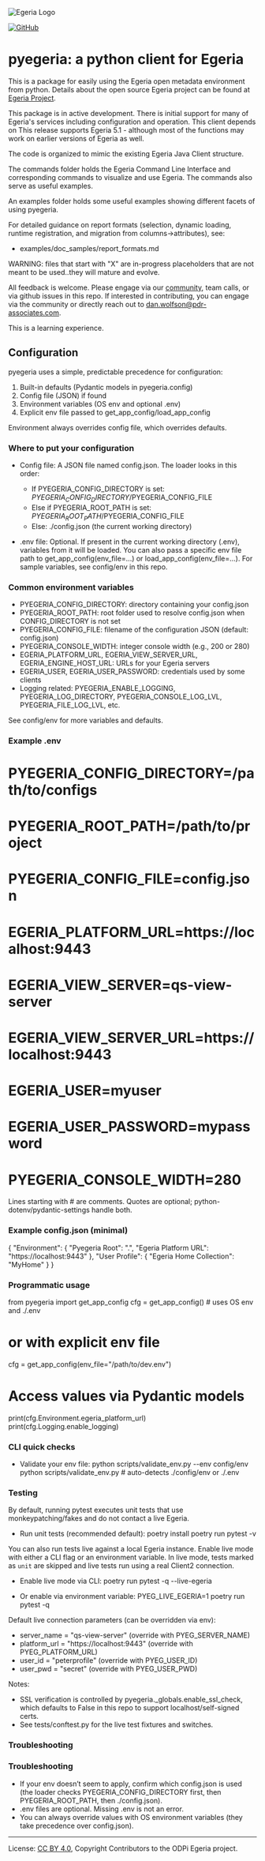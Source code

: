 <!-- SPDX-License-Identifier: CC-BY-4.0 -->
<!-- Copyright Contributors to the ODPi Egeria project. -->

![Egeria Logo](https://egeria-project.org/assets/images/egeria-header.png)

[![GitHub](https://img.shields.io/github/license/odpi/egeria)](LICENSE)


# pyegeria: a python client for Egeria

This is a package for easily using the Egeria
open metadata environment from python. Details about the
open source Egeria project can be found at [Egeria Project](https://egeria-project.org).

This package is in active development. There is initial
support for many of Egeria's services including configuration and operation.  This client depends on 
This release supports Egeria 5.1 - although most of the functions may work on earlier versions of Egeria as well. 

The code is organized to mimic the existing Egeria Java Client structure.

The commands folder holds the Egeria Command Line Interface and corresponding commands
to visualize and use Egeria. The commands also serve as useful examples.

An examples folder holds some useful examples showing different facets of using pyegeria.

For detailed guidance on report formats (selection, dynamic loading, runtime registration, and migration from columns→attributes), see:
- examples/doc_samples/report_formats.md

WARNING: files that start with "X" are in-progress placeholders that are not meant to be used..they will mature and 
evolve.

All feedback is welcome. Please engage via our [community](http://egeria-project.org/guides/community/), 
team calls, or via github issues in this repo. If interested in contributing,
you can engage via the community or directly reach out to
[dan.wolfson\@pdr-associates.com](mailto:dan.wolfson@pdr-associates.com?subject=pyegeria).

This is a learning experience.

## Configuration

pyegeria uses a simple, predictable precedence for configuration:

1. Built-in defaults (Pydantic models in pyegeria.config)
2. Config file (JSON) if found
3. Environment variables (OS env and optional .env)
4. Explicit env file passed to get_app_config/load_app_config

Environment always overrides config file, which overrides defaults.

### Where to put your configuration

- Config file: A JSON file named config.json. The loader looks in this order:
  - If PYEGERIA_CONFIG_DIRECTORY is set: $PYEGERIA_CONFIG_DIRECTORY/$PYEGERIA_CONFIG_FILE
  - Else if PYEGERIA_ROOT_PATH is set: $PYEGERIA_ROOT_PATH/$PYEGERIA_CONFIG_FILE
  - Else: ./config.json (the current working directory)

- .env file: Optional. If present in the current working directory (.env), variables from it will be loaded. You can also pass a specific env file path to get_app_config(env_file=...) or load_app_config(env_file=...). For sample variables, see config/env in this repo.

### Common environment variables

- PYEGERIA_CONFIG_DIRECTORY: directory containing your config.json
- PYEGERIA_ROOT_PATH: root folder used to resolve config.json when CONFIG_DIRECTORY is not set
- PYEGERIA_CONFIG_FILE: filename of the configuration JSON (default: config.json)
- PYEGERIA_CONSOLE_WIDTH: integer console width (e.g., 200 or 280)
- EGERIA_PLATFORM_URL, EGERIA_VIEW_SERVER_URL, EGERIA_ENGINE_HOST_URL: URLs for your Egeria servers
- EGERIA_USER, EGERIA_USER_PASSWORD: credentials used by some clients
- Logging related: PYEGERIA_ENABLE_LOGGING, PYEGERIA_LOG_DIRECTORY, PYEGERIA_CONSOLE_LOG_LVL, PYEGERIA_FILE_LOG_LVL, etc.

See config/env for more variables and defaults.

### Example .env

# PYEGERIA_CONFIG_DIRECTORY=/path/to/configs
# PYEGERIA_ROOT_PATH=/path/to/project
# PYEGERIA_CONFIG_FILE=config.json
# EGERIA_PLATFORM_URL=https://localhost:9443
# EGERIA_VIEW_SERVER=qs-view-server
# EGERIA_VIEW_SERVER_URL=https://localhost:9443
# EGERIA_USER=myuser
# EGERIA_USER_PASSWORD=mypassword
# PYEGERIA_CONSOLE_WIDTH=280

Lines starting with # are comments. Quotes are optional; python-dotenv/pydantic-settings handle both.

### Example config.json (minimal)

{
  "Environment": {
    "Pyegeria Root": ".",
    "Egeria Platform URL": "https://localhost:9443"
  },
  "User Profile": {
    "Egeria Home Collection": "MyHome"
  }
}

### Programmatic usage

from pyegeria import get_app_config
cfg = get_app_config()  # uses OS env and ./.env
# or with explicit env file
cfg = get_app_config(env_file="/path/to/dev.env")

# Access values via Pydantic models
print(cfg.Environment.egeria_platform_url)
print(cfg.Logging.enable_logging)

### CLI quick checks

- Validate your env file:
  python scripts/validate_env.py --env config/env
  python scripts/validate_env.py               # auto-detects ./config/env or ./.env

### Testing

By default, running pytest executes unit tests that use monkeypatching/fakes and do not contact a live Egeria.

- Run unit tests (recommended default):
  poetry install
  poetry run pytest -v

You can also run tests live against a local Egeria instance. Enable live mode with either a CLI flag or an environment variable. In live mode, tests marked as `unit` are skipped and live tests run using a real Client2 connection.

- Enable live mode via CLI:
  poetry run pytest -q --live-egeria

- Or enable via environment variable:
  PYEG_LIVE_EGERIA=1 poetry run pytest -q

Default live connection parameters (can be overridden via env):
- server_name = "qs-view-server"           (override with PYEG_SERVER_NAME)
- platform_url = "https://localhost:9443" (override with PYEG_PLATFORM_URL)
- user_id = "peterprofile"                (override with PYEG_USER_ID)
- user_pwd = "secret"                      (override with PYEG_USER_PWD)

Notes:
- SSL verification is controlled by pyegeria._globals.enable_ssl_check, which defaults to False in this repo to support localhost/self-signed certs.
- See tests/conftest.py for the live test fixtures and switches.

### Troubleshooting

### Troubleshooting

- If your env doesn’t seem to apply, confirm which config.json is used (the loader checks PYEGERIA_CONFIG_DIRECTORY first, then PYEGERIA_ROOT_PATH, then ./config.json).
- .env files are optional. Missing .env is not an error.
- You can always override values with OS environment variables (they take precedence over config.json).



----
License: [CC BY 4.0](https://creativecommons.org/licenses/by/4.0/),
Copyright Contributors to the ODPi Egeria project.